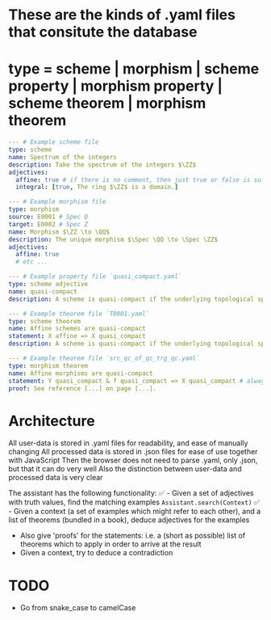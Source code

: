 # These are the kinds of .yaml files that consitute the database

# type = scheme | morphism | scheme property | morphism property | scheme theorem | morphism theorem

```yaml
--- # Example scheme file
type: scheme
name: Spectrum of the integers
description: Take the spectrum of the integers $\ZZ$
adjectives:
  affine: true # if there is no comment, then just true or false is sufficient
  integral: [true, The ring $\ZZ$ is a domain.]
```

```yaml
--- # Example morphism file
type: morphism
source: E0001 # Spec Q
target: E0002 # Spec Z
name: Morphism $\ZZ \to \QQ$
description: The unique morphism $\Spec \QQ \to \Spec \ZZ$
adjectives:
  affine: true
  # etc ...
```

```yaml
--- # Example property file `quasi_compact.yaml`
type: scheme adjective
name: quasi-compact
description: A scheme is quasi-compact if the underlying topological space is quasi-compact.
```

```yaml
--- # Example theorem file `T0001.yaml`
type: scheme theorem
name: Affine schemes are quasi-compact
statement: X affine => X quasi_compact
description: A scheme is quasi-compact if the underlying topological space is quasi-compact.
```

```yaml
--- # Example theorem file `src_qc_of_qc_trg_qc.yaml`
type: morphism theorem
name: Affine morphisms are quasi-compact
statement: Y quasi_compact & f quasi_compact => X quasi_compact # always think of $f : X \to Y$
proof: See reference [...] on page [...].
```



# Architecture

All user-data is stored in .yaml files for readability, and ease of manually changing
All processed data is stored in .json files for ease of use together with JavaScript
Then the browser does not need to parse .yaml, only .json, but that it can do very well
Also the distinction between user-data and processed data is very clear

The assistant has the following functionality:
✅ - Given a set of adjectives with truth values, find the matching examples `Assistant.search(Context)`
✅ - Given a context (a set of examples which might refer to each other), and a list of theorems (bundled in a book), deduce adjectives for the examples
  - Also give 'proofs' for the statements: i.e. a (short as possible) list of theorems which to apply in order to arrive at the result
- Given a context, try to deduce a contradiction

# TODO
- Go from snake_case to camelCase